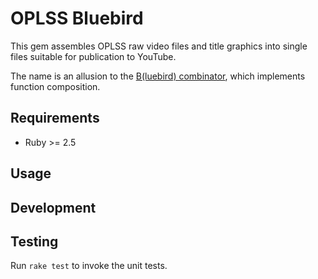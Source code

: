 # OPLSS Bluebird

This gem assembles OPLSS raw video files and title graphics into
single files suitable for publication to YouTube.

The name is an allusion to the [B(luebird)
combinator](https://www.mattross.io/2017/06/04/fantasy-birds-bluebird/),
which implements function composition.

## Requirements

  * Ruby >= 2.5

## Usage


## Development


## Testing

Run `rake test` to invoke the unit tests.
